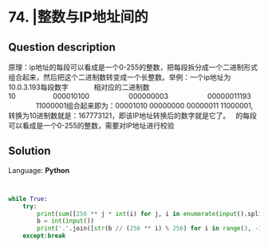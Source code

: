 # 74. |整数与IP地址间的

## Question description


原理：ip地址的每段可以看成是一个0-255的整数，把每段拆分成一个二进制形式组合起来，然后把这个二进制数转变成一个长整数。举例：一个ip地址为10.0.3.193每段数字             相对应的二进制数10                   000010100                    000000003                    00000011193                  11000001组合起来即为：00001010 00000000 00000011 11000001,转换为10进制数就是：167773121，即该IP地址转换后的数字就是它了。
 
的每段可以看成是一个0-255的整数，需要对IP地址进行校验
 
 
 


## Solution

Language: **Python**

```Python


while True:
    try:
        print(sum([256 ** j * int(i) for j, i in enumerate(input().split('.')[::-1])]))
        b = int(input())
        print('.'.join([str(b // (256 ** i) % 256) for i in range(3, -1, -1)]))
    except:break
```


